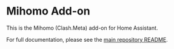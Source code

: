 # Mihomo Add-on

This is the Mihomo (Clash.Meta) add-on for Home Assistant.

For full documentation, please see the [main repository README](https://github.com/kapuic/hassio-mihomo).